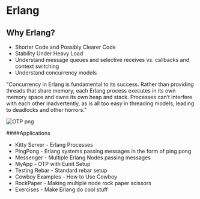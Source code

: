 Erlang
======

## Why Erlang?
- Shorter Code and Possibly Clearer Code
- Stability Under Heavy Load
- Understand message queues and selective receives vs. callbacks and context switching
- Understand concurrency models

"Concurrency in Erlang is fundamental to its success. Rather than providing threads that share memory, each Erlang process executes in its own memory space and owns its own heap and stack. Processes can’t interfere with each other inadvertently, as is all too easy in threading models, leading to deadlocks and other horrors."


![OTP png](https://github.com/janewang/erlang/raw/master/erlang.png)


####Applications

- Kitty Server - Erlang Processes
- PingPong - Erlang systems passing messages in the form of ping pong
- Messenger - Multiple Erlang Nodes passing messages
- MyApp - OTP with Eunit Setup
- Testing Rebar - Standard rebar setup
- Cowboy Examples - How to Use Cowboy
- RockPaper - Making multiple node rock paper scissors
- Exercises - Make Erlang do cool stuff
